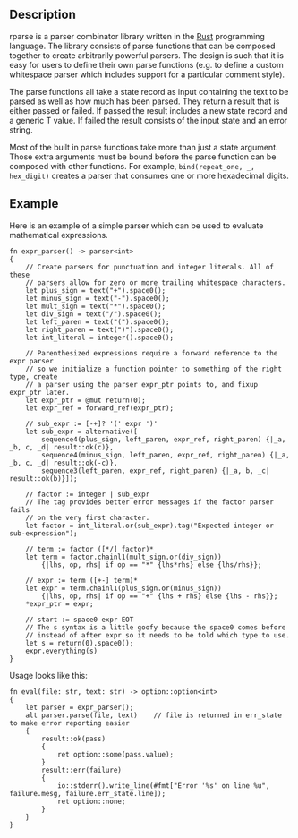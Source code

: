 ## Description
rparse is a parser combinator library written in the [Rust](http://www.rust-lang.org) programming
language. The library consists of parse functions that can be composed together to create arbitrarily 
powerful parsers. The design is such that it is easy for users to define their own parse functions (e.g. 
to define a custom whitespace parser which includes support for a particular comment style).

The parse functions all take a state record as input containing the text to be parsed as well as how much 
has been parsed. They return a result that is either passed or failed. If passed the result includes a new 
state record and a generic T value. If failed the result consists of the input state and an error string.

Most of the built in parse functions take more than just a state argument. Those extra arguments must 
be bound before the parse function can be composed with other functions. For example, 
`bind(repeat_one, _, hex_digit)` creates a parser that consumes one or more hexadecimal digits.

## Example
Here is an example of a simple parser which can be used to evaluate mathematical expressions.

    fn expr_parser() -> parser<int>
    {
        // Create parsers for punctuation and integer literals. All of these
        // parsers allow for zero or more trailing whitespace characters.
        let plus_sign = text("+").space0();
        let minus_sign = text("-").space0();
        let mult_sign = text("*").space0();
        let div_sign = text("/").space0();
        let left_paren = text("(").space0();
        let right_paren = text(")").space0();
        let int_literal = integer().space0();
        
        // Parenthesized expressions require a forward reference to the expr parser
        // so we initialize a function pointer to something of the right type, create
        // a parser using the parser expr_ptr points to, and fixup expr_ptr later.
        let expr_ptr = @mut return(0);
        let expr_ref = forward_ref(expr_ptr);
        
        // sub_expr := [-+]? '(' expr ')'
        let sub_expr = alternative([
            sequence4(plus_sign, left_paren, expr_ref, right_paren) {|_a, _b, c, _d| result::ok(c)},
            sequence4(minus_sign, left_paren, expr_ref, right_paren) {|_a, _b, c, _d| result::ok(-c)},
            sequence3(left_paren, expr_ref, right_paren) {|_a, b, _c| result::ok(b)}]);
        
        // factor := integer | sub_expr
        // The tag provides better error messages if the factor parser fails
        // on the very first character.
        let factor = int_literal.or(sub_expr).tag("Expected integer or sub-expression");
        
        // term := factor ([*/] factor)*
        let term = factor.chainl1(mult_sign.or(div_sign))
            {|lhs, op, rhs| if op == "*" {lhs*rhs} else {lhs/rhs}};
        
        // expr := term ([+-] term)*
        let expr = term.chainl1(plus_sign.or(minus_sign))
            {|lhs, op, rhs| if op == "+" {lhs + rhs} else {lhs - rhs}};
        *expr_ptr = expr;
        
        // start := space0 expr EOT
        // The s syntax is a little goofy because the space0 comes before
        // instead of after expr so it needs to be told which type to use.
        let s = return(0).space0();
        expr.everything(s)
    }

Usage looks like this:

    fn eval(file: str, text: str) -> option::option<int>
    {
        let parser = expr_parser();
        alt parser.parse(file, text)    // file is returned in err_state to make error reporting easier
        {
            result::ok(pass)
            {
                ret option::some(pass.value);
            }
            result::err(failure)
            {
                io::stderr().write_line(#fmt["Error '%s' on line %u", failure.mesg, failure.err_state.line]);
                ret option::none;
            }
        }
    }

